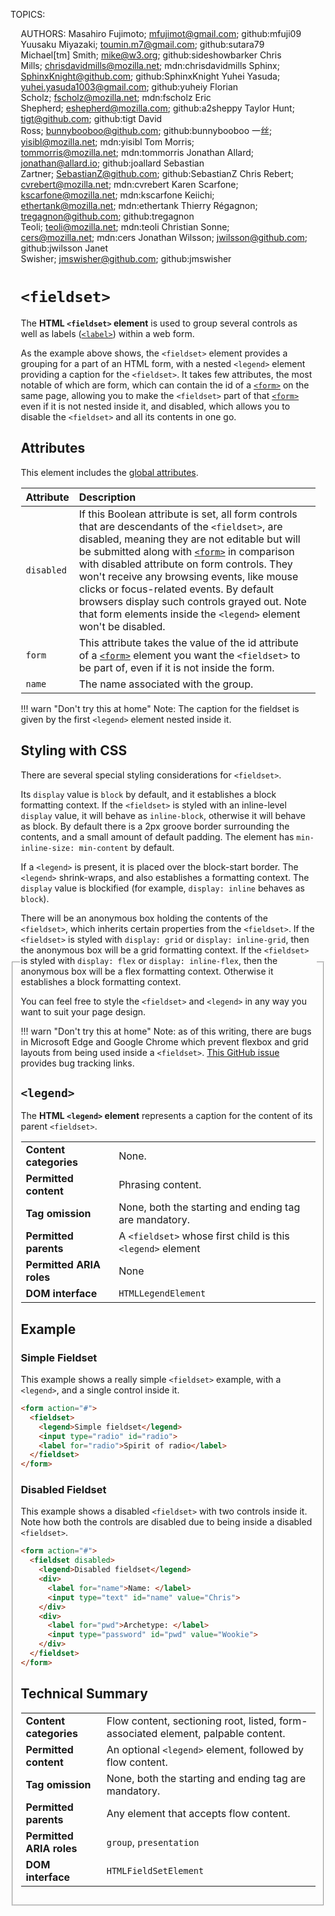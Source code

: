 TOPICS: <fieldset>
        <legend>
AUTHORS: Masahiro Fujimoto; mfujimot@gmail.com; github:mfuji09
         Yuusaku Miyazaki; toumin.m7@gmail.com; github:sutara79
         Michael[tm] Smith; mike@w3.org; github:sideshowbarker
         Chris Mills; chrisdavidmills@mozilla.net; mdn:chrisdavidmills
         Sphinx; SphinxKnight@github.com; github:SphinxKnight
         Yuhei Yasuda; yuhei.yasuda1003@gmail.com; github:yuheiy
         Florian Scholz; fscholz@mozilla.net; mdn:fscholz
         Eric Shepherd; eshepherd@mozilla.com; github:a2sheppy
         Taylor Hunt; tigt@github.com; github:tigt
         David Ross; bunnybooboo@github.com; github:bunnybooboo
         一丝; yisibl@mozilla.net; mdn:yisibl
         Tom Morris; tommorris@mozilla.net; mdn:tommorris
         Jonathan Allard; jonathan@allard.io; github:joallard
         Sebastian Zartner; SebastianZ@github.com; github:SebastianZ
         Chris Rebert; cvrebert@mozilla.net; mdn:cvrebert
         Karen Scarfone; kscarfone@mozilla.net; mdn:kscarfone
         Keiichi; ethertank@mozilla.net; mdn:ethertank
         Thierry Régagnon; tregagnon@github.com; github:tregagnon
         Teoli; teoli@mozilla.net; mdn:teoli
         Christian Sonne; cers@mozilla.net; mdn:cers
         Jonathan Wilsson; jwilsson@github.com; github:jwilsson
         Janet Swisher; jmswisher@github.com; github:jmswisher

# `<fieldset>`

The **HTML `<fieldset>` element** is used to group several controls as well as
labels ([`<label>`](/en/webfrontend/<label>)) within a web form.

As the example above shows, the `<fieldset>` element provides a grouping for a part of an HTML form,
with a nested `<legend>` element providing a caption for the `<fieldset>`. It takes few
attributes, the most notable of which are form, which can contain the id of a [`<form>`](/en/webfrontend/<form>)
on the same page, allowing you to make the `<fieldset>` part of that [`<form>`](/en/webfrontend/<form>)
even if it is not nested inside it, and disabled, which allows you to disable the
`<fieldset>` and all its contents in one go.

## Attributes

This element includes the [global attributes](/en/webfrontend/HTML_Global_Attributes).

| Attribute | Description |
| :-- | :-- |
| `disabled` | If this Boolean attribute is set, all form controls that are descendants of the `<fieldset>`, are disabled, meaning they are not editable but will be submitted along with [`<form>`](/en/webfrontend/<form>) in comparison with disabled attribute on form controls. They won't receive any browsing events, like mouse clicks or focus-related events. By default browsers display such controls grayed out. Note that form elements inside the `<legend>` element won't be disabled.
| `form` | This attribute takes the value of the id attribute of a [`<form>`](/en/webfrontend/<form>) element you want the `<fieldset>` to be part of, even if it is not inside the form.
| `name` | The name associated with the group. |

!!! warn "Don't try this at home"
    Note: The caption for the fieldset is given by the first `<legend>` element nested inside it.

## Styling with CSS

There are several special styling considerations for `<fieldset>`.

Its `display` value is `block` by default, and it establishes a block formatting context.
If the `<fieldset>` is styled with an inline-level `display` value, it will behave as `inline-block`,
otherwise it will behave as block. By default there is a 2px groove border surrounding the contents,
and a small amount of default padding. The element has `min-inline-size: min-content` by default.

If a `<legend>` is present, it is placed over the block-start border. The `<legend>`
shrink-wraps, and also establishes a formatting context. The `display` value is blockified
(for example, `display: inline` behaves as `block`).

There will be an anonymous box holding the contents of the `<fieldset>`, which inherits certain
properties from the `<fieldset>`. If the `<fieldset>` is styled with `display: grid` or `display: inline-grid`,
then the anonymous box will be a grid formatting context. If the `<fieldset>` is styled with
`display: flex` or `display: inline-flex`, then the anonymous box will be a flex formatting context.
Otherwise it establishes a block formatting context.

You can feel free to style the `<fieldset>` and `<legend>`
in any way you want to suit your page design.

!!! warn "Don't try this at home"
    Note: as of this writing, there are bugs in Microsoft Edge and Google Chrome which prevent
    flexbox and grid layouts from being used inside a `<fieldset>`.
    [This GitHub issue](https://github.com/w3c/csswg-drafts/issues/321) provides bug tracking links.

## `<legend>`

The **HTML `<legend>` element** represents a caption for the content of its parent `<fieldset>`.

|  |  |
| :-- | :-- |
| **Content categories** | None. |
| **Permitted content** | Phrasing content. |
| **Tag omission** | None, both the starting and ending tag are mandatory. |
| **Permitted parents** | A `<fieldset>` whose first child is this `<legend>` element |
| **Permitted ARIA roles** | None |
| **DOM interface** | `HTMLLegendElement` |

## Example

### Simple Fieldset

This example shows a really simple `<fieldset>` example, with a `<legend>`,
and a single control inside it.

```html
<form action="#">
  <fieldset>
    <legend>Simple fieldset</legend>
    <input type="radio" id="radio">
    <label for="radio">Spirit of radio</label>
  </fieldset>
</form>
```

### Disabled Fieldset

This example shows a disabled `<fieldset>` with two controls inside it. Note how both the controls
are disabled due to being inside a disabled `<fieldset>`.

```html
<form action="#">
  <fieldset disabled>
    <legend>Disabled fieldset</legend>
    <div>
      <label for="name">Name: </label>
      <input type="text" id="name" value="Chris">
    </div>
    <div>
      <label for="pwd">Archetype: </label>
      <input type="password" id="pwd" value="Wookie">
    </div>
  </fieldset>
</form>
```

## Technical Summary

|  |  |
| :-- | :-- |
| **Content categories** | Flow content, sectioning root, listed, form-associated element, palpable content.|
| **Permitted content** | An optional `<legend>` element, followed by flow content. |
| **Tag omission** | None, both the starting and ending tag are mandatory. |
| **Permitted parents** | Any element that accepts flow content. |
| **Permitted ARIA roles** | `group`, `presentation` |
| **DOM interface** | `HTMLFieldSetElement` |
